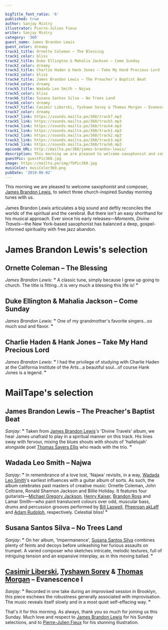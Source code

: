 ```yaml
---

bigTitle_font_ratio: '6'
published: true
author: Sanjay Mistry
illustrator: Pierre-Julien Fieux
writer: Sanjay Mistry
category: '360'
guest_name: James Brandon Lewis
guest_color: dreamy
track1_title: Ornette Coleman – The Blessing
track1_color: bliss
track2_title: Duke Ellington & Mahalia Jackson – Come Sunday
track2_color: dreamy
track3_title: Charlie Haden & Hank Jones – Take My Hand Precious Lord
track3_color: bliss
track4_title: James Brandon Lewis – The Preacher's Baptist Beat
track4_color: dreamy
track5_title: Wadada Leo Smith – Najwa
track5_color: bliss
track6_title: Susana Santos Silva – No Trees Land
track6_color: dreamy
track7_title: Casimir Liberski, Tyshawn Sorey & Thomas Morgan – Evanescence I
track7_color: dreamy
track7_link: https://sounds.mailta.pe/360/track7.mp3
track5_link: https://sounds.mailta.pe/360/track5.mp3
track4_link: https://sounds.mailta.pe/360/track4.mp3
track1_link: https://sounds.mailta.pe/360/track1.mp3
track2_link: https://sounds.mailta.pe/360/track2.mp3
track3_link: https://sounds.mailta.pe/360/track3.mp3
track6_link: https://sounds.mailta.pe/360/track6.mp3
episode_URL: http://mailta.pe/360/james-brandon-lewis/
description: This morning we are pleased to welcome saxophonist and composer, James Brandon Lewis, to select three church-inspired Sunday morning tunes with us.
guestPic: guestPic360.jpg
image: https://mailta.pe/img/fbPic360.jpg
musiColor: musiColor360.png
pubDate: '2019-06-02'
---
```

 This morning we are pleased to welcome saxophonist and composer, [James Brandon Lewis](http://www.jblewis.com), to select three church-inspired Sunday morning tunes with us.
<br><br>
James Brandon Lewis articulates a big sound and deftly reconciles the worlds of the spiritual and the cerebral. But there isn't an easy shorthand for his musical approach. Ever since his early releases—_Moments_, _Divine Travels_—the New York-based saxophonist has balanced a deep, gospel-informed spirituality with free jazz abandon.


# James Brandon Lewis's selection

##  Ornette Coleman – The Blessing
_James Brandon Lewis_: **"** A classic tune, simply because I grew up going to church. The title is fitting...it is very much a blessing this life is! **"** 

## Duke Ellington & Mahalia Jackson – Come Sunday
_James Brandon Lewis_: **"** One of my grandmother's favorite singers...so much soul and flavor. **"** 

## Charlie Haden & Hank Jones – Take My Hand Precious Lord
_James Brandon Lewis_: **"** I had the privilege of studying with Charlie Haden at the California Institute of the Arts...a beautiful soul...of course Hank Jones is a legend. **"** 


# MailTape's selection

## James Brandon Lewis – The Preacher's Baptist Beat
_Sanjay_: **"** Taken from [James Brandon Lewis](http://www.jblewis.com)'s 'Divine Travels' album, we hear James unafraid to play in a spiritual manner on this track. His lines sway with fervour, mixing the blues shouts with shouts of 'hallelujah' alongside poet [Thomas Sayers Ellis](https://en.wikipedia.org/wiki/Thomas_Sayers_Ellis) who reads with the trio. **"** 

## Wadada Leo Smith – Najwa
_Sanjay_: **"** In remembrance of a love lost, 'Najwa' revisits, in a way, [Wadada Leo Smith](https://wadadaleosmith.com/)'s earliest influences with a guitar album of sorts. As such, the album celebrates past masters of creative music: Ornette Coleman, John Coltrane, Ronald Shannon Jackson and Billie Holiday. It features four guitarists—[Michael Gregory Jackson](http://michaelgregoryjackson.com/), [Henry Kaiser](http://www.henrykaiserguitar.com/), [Brandon Ross](https://www.brandonross.nyc) and Lamar Smith—who paint translucent colours over odd, muscular bass, drums and percussion grooves performed by [Bill Laswell](https://billlaswell.bandcamp.com/), [Pheeroan akLaff](https://www.pheeroanaklaff.com/) and [Adam Rudolph](https://metarecords.com/adam.html), respectively. Celestial bliss! **"** 

## Susana Santos Silva – No Trees Land
_Sanjay_: **"** On her album, 'Impermanence', [Susana Santos Silva](https://susanasantossilva.com/) combines plenty of feints and decoys before unleashing her furious assaults on trumpet. A varied composer who sketches intricate, melodic textures, full of intriguing tension and an expansive interplay, as in this moving ballad. **"** 

## [Casimir Liberski](http://www.casimirliberski.com/), [Tyshawn Sorey](https://tyshawnsorey.com/) & [Thomas Morgan](http://thomasmorgan.net/) – Evanescence I
_Sanjay_: **"** Recorded in one take during an improvised session in Brooklyn, this piece eschews the robustness generally associated with improvisation. The music reveals itself slowly and in a most quiet self-effacing way. **"** 


 That's it for this morning. As always, thank you so much for joining us this Sunday. Much love and respect to [James Brandon Lewis](http://www.jblewis.com/) for his Sunday selections, and to [Pierre-Julien Fieux](https://pierrejulienfieux.com/) for his stunning illustration.
